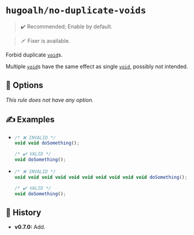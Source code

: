 # `hugoalh/no-duplicate-voids`

> ✔️ Recommended; Enable by default.

> 🩹 Fixer is available.

Forbid duplicate [`void`][ecmascript-void]s.

Multiple [`void`][ecmascript-void]s have the same effect as single [`void`][ecmascript-void], possibly not intended.

## 🔧 Options

*This rule does not have any option.*

## ✍️ Examples

- ```ts
  /* ❌ INVALID */
  void void doSomething();

  /* ✔️ VALID */
  void doSomething();
  ```
- ```ts
  /* ❌ INVALID */
  void void void void void void void void void void doSomething();

  /* ✔️ VALID */
  void doSomething();
  ```

## 📜 History

- **v0.7.0:** Add.

[ecmascript-void]: https://developer.mozilla.org/en-US/docs/Web/JavaScript/Reference/Operators/void
